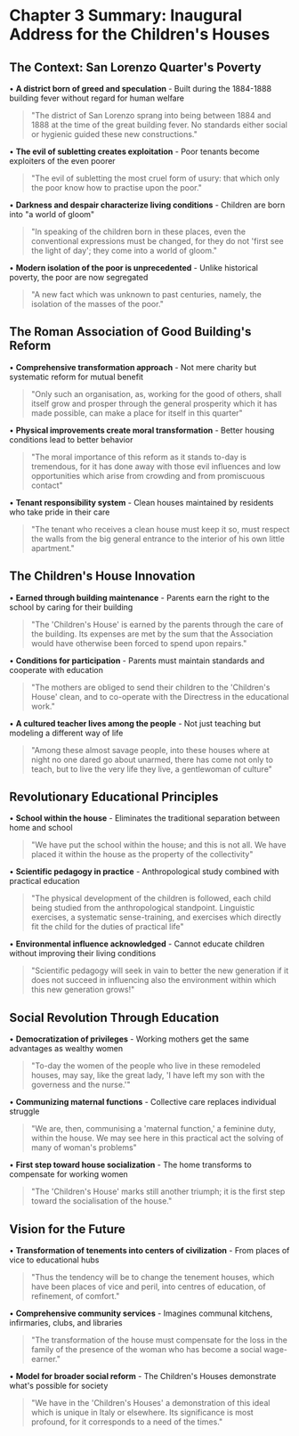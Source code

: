 # Chapter 3 Summary: Inaugural Address for the Children's Houses

## The Context: San Lorenzo Quarter's Poverty
• **A district born of greed and speculation** - Built during the 1884-1888 building fever without regard for human welfare
> "The district of San Lorenzo sprang into being between 1884 and 1888 at the time of the great building fever. No standards either social or hygienic guided these new constructions."

• **The evil of subletting creates exploitation** - Poor tenants become exploiters of the even poorer
> "The evil of subletting the most cruel form of usury: that which only the poor know how to practise upon the poor."

• **Darkness and despair characterize living conditions** - Children are born into "a world of gloom"
> "In speaking of the children born in these places, even the conventional expressions must be changed, for they do not 'first see the light of day'; they come into a world of gloom."

• **Modern isolation of the poor is unprecedented** - Unlike historical poverty, the poor are now segregated
> "A new fact which was unknown to past centuries, namely, the isolation of the masses of the poor."

## The Roman Association of Good Building's Reform
• **Comprehensive transformation approach** - Not mere charity but systematic reform for mutual benefit
> "Only such an organisation, as, working for the good of others, shall itself grow and prosper through the general prosperity which it has made possible, can make a place for itself in this quarter"

• **Physical improvements create moral transformation** - Better housing conditions lead to better behavior
> "The moral importance of this reform as it stands to-day is tremendous, for it has done away with those evil influences and low opportunities which arise from crowding and from promiscuous contact"

• **Tenant responsibility system** - Clean houses maintained by residents who take pride in their care
> "The tenant who receives a clean house must keep it so, must respect the walls from the big general entrance to the interior of his own little apartment."

## The Children's House Innovation
• **Earned through building maintenance** - Parents earn the right to the school by caring for their building
> "The 'Children's House' is earned by the parents through the care of the building. Its expenses are met by the sum that the Association would have otherwise been forced to spend upon repairs."

• **Conditions for participation** - Parents must maintain standards and cooperate with education
> "The mothers are obliged to send their children to the 'Children's House' clean, and to co-operate with the Directress in the educational work."

• **A cultured teacher lives among the people** - Not just teaching but modeling a different way of life
> "Among these almost savage people, into these houses where at night no one dared go about unarmed, there has come not only to teach, but to live the very life they live, a gentlewoman of culture"

## Revolutionary Educational Principles
• **School within the house** - Eliminates the traditional separation between home and school
> "We have put the school within the house; and this is not all. We have placed it within the house as the property of the collectivity"

• **Scientific pedagogy in practice** - Anthropological study combined with practical education
> "The physical development of the children is followed, each child being studied from the anthropological standpoint. Linguistic exercises, a systematic sense-training, and exercises which directly fit the child for the duties of practical life"

• **Environmental influence acknowledged** - Cannot educate children without improving their living conditions
> "Scientific pedagogy will seek in vain to better the new generation if it does not succeed in influencing also the environment within which this new generation grows!"

## Social Revolution Through Education
• **Democratization of privileges** - Working mothers get the same advantages as wealthy women
> "To-day the women of the people who live in these remodeled houses, may say, like the great lady, 'I have left my son with the governess and the nurse.'"

• **Communizing maternal functions** - Collective care replaces individual struggle
> "We are, then, communising a 'maternal function,' a feminine duty, within the house. We may see here in this practical act the solving of many of woman's problems"

• **First step toward house socialization** - The home transforms to compensate for working women
> "The 'Children's House' marks still another triumph; it is the first step toward the socialisation of the house."

## Vision for the Future
• **Transformation of tenements into centers of civilization** - From places of vice to educational hubs
> "Thus the tendency will be to change the tenement houses, which have been places of vice and peril, into centres of education, of refinement, of comfort."

• **Comprehensive community services** - Imagines communal kitchens, infirmaries, clubs, and libraries
> "The transformation of the house must compensate for the loss in the family of the presence of the woman who has become a social wage-earner."

• **Model for broader social reform** - The Children's Houses demonstrate what's possible for society
> "We have in the 'Children's Houses' a demonstration of this ideal which is unique in Italy or elsewhere. Its significance is most profound, for it corresponds to a need of the times."